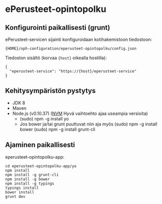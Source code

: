 # ePerusteet-opintopolku

## Konfigurointi paikallisesti (grunt)

ePerusteet-servicen sijainti konfiguroidaan kotihakemistoon tiedostoon:

    {HOME}/oph-configuration/eperusteet-opintopolku/config.json

Tiedoston sisältö (korvaa `{host}` oikealla hostilla):

    {
      "eperusteet-service": "https://{host}/eperusteet-service"
    }

Kehitysympäristön pystytys
--------------------------
- JDK 8
- Maven
- Node.js (v0.10.37) ([NVM](https://github.com/creationix/nvm) Hyvä vaihtoehto ajaa useampia versioita)
  - (sudo) npm -g install yo
  - Jos bower ja/tai grunt puuttuvat niin aja myös
    (sudo) npm -g install bower
    (sudo) npm -g install grunt-cli

Ajaminen paikallisesti
----------------------

eperusteet-opintopolku-app: 

    cd eperusteet-opintopolku-app/yo
    npm install
    npm install -g grunt-cli
    npm install -g bower
    npm install -g typings
    typings install
    bower install
    grunt dev
